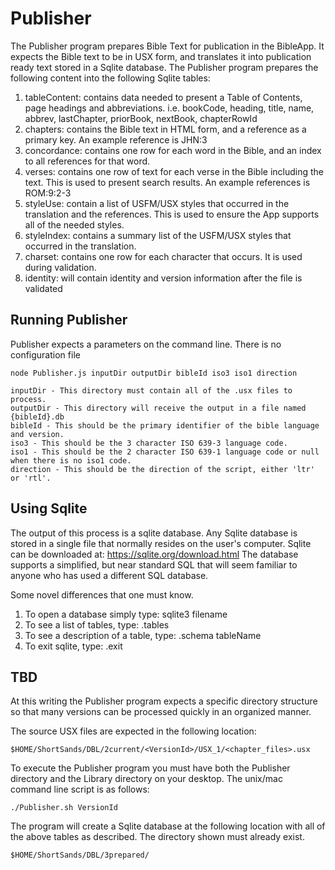 # Publisher

The Publisher program prepares Bible Text for publication in the BibleApp.  It expects the Bible text to be in USX form, and translates it into publication ready text stored in a Sqlite database.  The Publisher program prepares the following content into the following Sqlite tables:

1. tableContent: contains data needed to present a Table of Contents, page headings and abbreviations.
    i.e. bookCode, heading, title, name, abbrev, lastChapter, priorBook, nextBook, chapterRowId
2. chapters: contains the Bible text in HTML form, and a reference as a primary key.  An example reference is JHN:3
3. concordance: contains one row for each word in the Bible, and an index to all references for that word.
4. verses: contains one row of text for each verse in the Bible including the text.  This is used to present search results.  An example references is ROM:9:2-3
5. styleUse: contain a list of USFM/USX styles that occurred in the translation and the references.  This is used to ensure the App supports all of the needed styles.
6. styleIndex: contains a summary list of the USFM/USX styles that occurred in the translation.
7. charset: contains one row for each character that occurs.  It is used during validation.
8. identity: will contain identity and version information after the file is validated
   
## Running Publisher

Publisher expects a parameters on the command line.  There is no configuration file

	node Publisher.js inputDir outputDir bibleId iso3 iso1 direction

	inputDir - This directory must contain all of the .usx files to process.
	outputDir - This directory will receive the output in a file named {bibleId}.db
	bibleId - This should be the primary identifier of the bible language and version.
	iso3 - This should be the 3 character ISO 639-3 language code.
	iso1 - This should be the 2 character ISO 639-1 language code or null when there is no iso1 code.
	direction - This should be the direction of the script, either 'ltr' or 'rtl'. 

## Using Sqlite

The output of this process is a sqlite database.  Any Sqlite database is stored in a single file that normally resides
on the user's computer.  Sqlite can be downloaded at: https://sqlite.org/download.html
The database supports a simplified, but near standard SQL that will seem familiar to anyone who has used a different SQL database.

Some novel differences that one must know.
1. To open a database simply type: sqlite3 filename
2. To see a list of tables, type: .tables
3. To see a description of a table, type: .schema tableName
4. To exit sqlite, type: .exit

## TBD

At this writing the Publisher program expects a specific directory structure so that many versions can be processed quickly in an organized manner.

The source USX files are expected in the following location:

    $HOME/ShortSands/DBL/2current/<VersionId>/USX_1/<chapter_files>.usx

To execute the Publisher program you must have both the Publisher directory and the Library directory on your desktop.  The unix/mac command line script is as follows:

    ./Publisher.sh VersionId

The program will create a Sqlite database at the following location with all of the above tables as described.  The directory shown must already exist.

    $HOME/ShortSands/DBL/3prepared/








       
     
       
 
